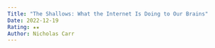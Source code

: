 ```yaml
---
Title: "The Shallows: What the Internet Is Doing to Our Brains"
Date: 2022-12-19
Rating: ★★
Author: Nicholas Carr
---
```

